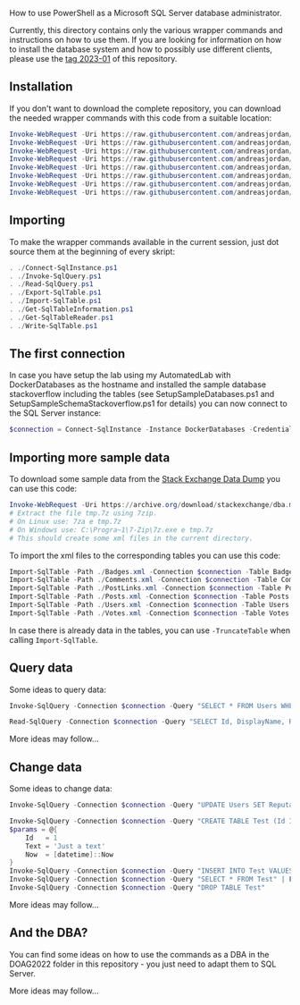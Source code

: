 How to use PowerShell as a Microsoft SQL Server database administrator.

Currently, this directory contains only the various wrapper commands and instructions on how to use them. If you are looking for information on how to install the database system and how to possibly use different clients, please use the [tag 2023-01](https://github.com/andreasjordan/PowerShell-for-DBAs/tree/2023-01) of this repository.


## Installation

If you don't want to download the complete repository, you can download the needed wrapper commands with this code from a suitable location:

```powershell
Invoke-WebRequest -Uri https://raw.githubusercontent.com/andreasjordan/PowerShell-for-DBAs/main/SQLServer/Connect-SqlInstance.ps1 -OutFile Connect-SqlInstance.ps1 -UseBasicParsing
Invoke-WebRequest -Uri https://raw.githubusercontent.com/andreasjordan/PowerShell-for-DBAs/main/SQLServer/Invoke-SqlQuery.ps1 -OutFile Invoke-SqlQuery.ps1 -UseBasicParsing
Invoke-WebRequest -Uri https://raw.githubusercontent.com/andreasjordan/PowerShell-for-DBAs/main/SQLServer/Read-SqlQuery.ps1 -OutFile Read-SqlQuery.ps1 -UseBasicParsing
Invoke-WebRequest -Uri https://raw.githubusercontent.com/andreasjordan/PowerShell-for-DBAs/main/SQLServer/Export-SqlTable.ps1 -OutFile Export-SqlTable.ps1 -UseBasicParsing
Invoke-WebRequest -Uri https://raw.githubusercontent.com/andreasjordan/PowerShell-for-DBAs/main/SQLServer/Import-SqlTable.ps1 -OutFile Import-SqlTable.ps1 -UseBasicParsing
Invoke-WebRequest -Uri https://raw.githubusercontent.com/andreasjordan/PowerShell-for-DBAs/main/SQLServer/Get-SqlTableInformation.ps1 -OutFile Get-SqlTableInformation.ps1 -UseBasicParsing
Invoke-WebRequest -Uri https://raw.githubusercontent.com/andreasjordan/PowerShell-for-DBAs/main/SQLServer/Get-SqlTableReader.ps1 -OutFile Get-SqlTableReader.ps1 -UseBasicParsing
Invoke-WebRequest -Uri https://raw.githubusercontent.com/andreasjordan/PowerShell-for-DBAs/main/SQLServer/Write-SqlTable.ps1 -OutFile Write-SqlTable.ps1 -UseBasicParsing
```


## Importing

To make the wrapper commands available in the current session, just dot source them at the beginning of every skript:

```powershell
. ./Connect-SqlInstance.ps1
. ./Invoke-SqlQuery.ps1
. ./Read-SqlQuery.ps1
. ./Export-SqlTable.ps1
. ./Import-SqlTable.ps1
. ./Get-SqlTableInformation.ps1
. ./Get-SqlTableReader.ps1
. ./Write-SqlTable.ps1
```


## The first connection

In case you have setup the lab using my AutomatedLab with DockerDatabases as the hostname and installed the sample database stackoverflow including the tables (see SetupSampleDatabases.ps1 and SetupSampleSchemaStackoverflow.ps1 for details) you can now connect to the SQL Server instance:

```powershell
$connection = Connect-SqlInstance -Instance DockerDatabases -Credential StackOverflow -Database StackOverflow
```


## Importing more sample data

To download some sample data from the [Stack Exchange Data Dump](https://archive.org/details/stackexchange) you can use this code:

```powershell
Invoke-WebRequest -Uri https://archive.org/download/stackexchange/dba.meta.stackexchange.com.7z -OutFile tmp.7z -UseBasicParsing
# Extract the file tmp.7z using 7zip.
# On Linux use: 7za e tmp.7z
# On Windows use: C:\Progra~1\7-Zip\7z.exe e tmp.7z
# This should create some xml files in the current directory.
```

To import the xml files to the corresponding tables you can use this code:

```powershell
Import-SqlTable -Path ./Badges.xml -Connection $connection -Table Badges -ColumnMap @{ CreationDate = 'Date' }
Import-SqlTable -Path ./Comments.xml -Connection $connection -Table Comments
Import-SqlTable -Path ./PostLinks.xml -Connection $connection -Table PostLinks
Import-SqlTable -Path ./Posts.xml -Connection $connection -Table Posts
Import-SqlTable -Path ./Users.xml -Connection $connection -Table Users
Import-SqlTable -Path ./Votes.xml -Connection $connection -Table Votes
```

In case there is already data in the tables, you can use `-TruncateTable` when calling `Import-SqlTable`.


## Query data

Some ideas to query data:

```powershell
Invoke-SqlQuery -Connection $connection -Query "SELECT * FROM Users WHERE Id = @Id" -ParameterValues @{ Id = -1 } | Format-List

Read-SqlQuery -Connection $connection -Query "SELECT Id, DisplayName, Reputation FROM Users ORDER BY Reputation DESC" | Select-Object -First 5 | Format-Table
```

More ideas may follow...


## Change data

Some ideas to change data:

```powershell
Invoke-SqlQuery -Connection $connection -Query "UPDATE Users SET Reputation = Reputation + 1 WHERE Id = @Id" -ParameterValues @{ Id = -1 }

Invoke-SqlQuery -Connection $connection -Query "CREATE TABLE Test (Id INT, Text VARCHAR(100), Now DATETIME)"
$params = @{
    Id   = 1
    Text = 'Just a text'
    Now  = [datetime]::Now
}
Invoke-SqlQuery -Connection $connection -Query "INSERT INTO Test VALUES (@Id, @Text, @Now)" -ParameterValues $params
Invoke-SqlQuery -Connection $connection -Query "SELECT * FROM Test" | Format-Table
Invoke-SqlQuery -Connection $connection -Query "DROP TABLE Test"
```

More ideas may follow...


## And the DBA?

You can find some ideas on how to use the commands as a DBA in the DOAG2022 folder in this repository - you just need to adapt them to SQL Server.

More ideas may follow...
